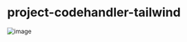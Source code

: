 # project-codehandler-tailwind
![image](https://user-images.githubusercontent.com/89574402/232184229-78ead69c-2e8b-48b2-88f5-b3031224b095.png)
